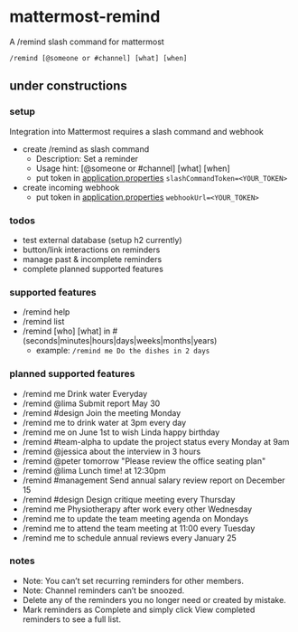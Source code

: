 # mattermost-remind
A /remind slash command for mattermost

`/remind [@someone or #channel] [what] [when]`

## under constructions

### setup 
Integration into Mattermost requires a slash command and webhook
* create /remind as slash command
  * Description: Set a reminder
  * Usage hint: [@someone or #channel] [what] [when]
  * put token in [application.properties](src/main/resources/application.properties) `slashCommandToken=<YOUR_TOKEN>`
* create incoming webhook
  * put token in [application.properties](src/main/resources/application.properties) `webhookUrl=<YOUR_TOKEN>`

### todos
* test external database (setup h2 currently)
* button/link interactions on reminders
* manage past & incomplete reminders
* complete planned supported features

### supported features
* /remind help
* /remind list
* /remind [who] [what] in # (seconds|minutes|hours|days|weeks|months|years)
  * example: `/remind me Do the dishes in 2 days`

### planned supported features
* /remind me Drink water Everyday
* /remind @lima	Submit report May 30
* /remind #design Join the meeting Monday
* /remind me to drink water at 3pm every day
* /remind me on June 1st to wish Linda happy birthday
* /remind #team-alpha to update the project status every Monday at 9am
* /remind @jessica about the interview in 3 hours
* /remind @peter tomorrow "Please review the office seating plan"
* /remind @lima Lunch time! at 12:30pm
* /remind #management Send annual salary review report on December 15
* /remind #design Design critique meeting every Thursday
* /remind me Physiotherapy after work every other Wednesday
* /remind me to update the team meeting agenda on Mondays
* /remind me to attend the team meeting at 11:00 every Tuesday
* /remind me to schedule annual reviews every January 25

### notes
* Note: You can’t set recurring reminders for other members.
* Note: Channel reminders can’t be snoozed.
* Delete any of the reminders you no longer need or created by mistake.
* Mark reminders as Complete and simply click View completed reminders to see a full list.
